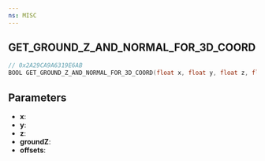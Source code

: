 ```yaml
---
ns: MISC
---
```

## GET_GROUND_Z_AND_NORMAL_FOR_3D_COORD

```c
// 0x2A29CA9A6319E6AB
BOOL GET_GROUND_Z_AND_NORMAL_FOR_3D_COORD(float x, float y, float z, float* groundZ, Vector3* offsets);
```

## Parameters
* **x**:
* **y**:
* **z**:
* **groundZ**:
* **offsets**:
